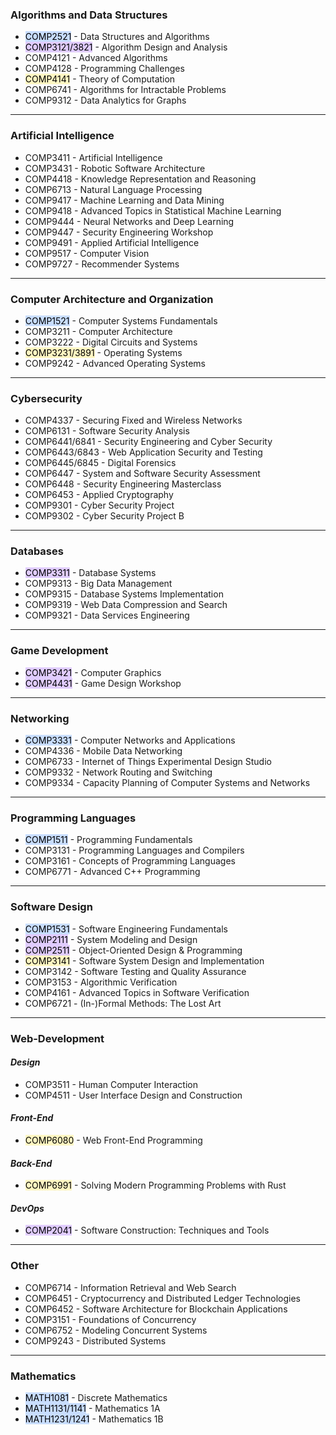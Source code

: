 ### Algorithms and Data Structures
- <mark style="background: #ADCCFFA6;">COMP2521</mark> - Data Structures and Algorithms
- <mark style="background: #D2B3FFA6;">COMP3121/3821</mark> - Algorithm Design and Analysis
- COMP4121 - Advanced Algorithms
- COMP4128 - Programming Challenges
- <mark style="background: #FFF3A3A6;">COMP4141</mark> - Theory of Computation
- COMP6741 - Algorithms for Intractable Problems
- COMP9312 - Data Analytics for Graphs
---
### Artificial Intelligence
- COMP3411 - Artificial Intelligence
- COMP3431 - Robotic Software Architecture
- COMP4418 - Knowledge Representation and Reasoning
- COMP6713 - Natural Language Processing
- COMP9417 - Machine Learning and Data Mining
- COMP9418 - Advanced Topics in Statistical Machine Learning
- COMP9444 - Neural Networks and Deep Learning
- COMP9447 - Security Engineering Workshop
- COMP9491 - Applied Artificial Intelligence
- COMP9517 - Computer Vision
- COMP9727 - Recommender Systems
---
### Computer Architecture and Organization
- <mark style="background: #ADCCFFA6;">COMP1521</mark> - Computer Systems Fundamentals
- COMP3211 - Computer Architecture
- COMP3222 - Digital Circuits and Systems
- <mark style="background: #FFF3A3A6;">COMP3231/3891</mark> - Operating Systems
- COMP9242 - Advanced Operating Systems
---
### Cybersecurity
- COMP4337 - Securing Fixed and Wireless Networks
- COMP6131 - Software Security Analysis
- COMP6441/6841 - Security Engineering and Cyber Security
- COMP6443/6843 - Web Application Security and Testing
- COMP6445/6845 - Digital Forensics
- COMP6447 - System and Software Security Assessment
- COMP6448 - Security Engineering Masterclass
- COMP6453 - Applied Cryptography
- COMP9301 - Cyber Security Project
- COMP9302 - Cyber Security Project B
---
### Databases
- <mark style="background: #D2B3FFA6;">COMP3311</mark> - Database Systems
- COMP9313 - Big Data Management
- COMP9315 - Database Systems Implementation
- COMP9319 - Web Data Compression and Search
- COMP9321 - Data Services Engineering
---
### Game Development
- <mark style="background: #D2B3FFA6;">COMP3421</mark> - Computer Graphics
- <mark style="background: #D2B3FFA6;">COMP4431</mark> - Game Design Workshop
---
### Networking
- <mark style="background: #ADCCFFA6;">COMP3331</mark> - Computer Networks and Applications
- COMP4336 - Mobile Data Networking
- COMP6733 - Internet of Things Experimental Design Studio
- COMP9332 - Network Routing and Switching
- COMP9334 - Capacity Planning of Computer Systems and Networks
---
### Programming Languages
- <mark style="background: #ADCCFFA6;">COMP1511</mark> - Programming Fundamentals
- COMP3131 - Programming Languages and Compilers
- COMP3161 - Concepts of Programming Languages
- COMP6771 - Advanced C++ Programming
---
### Software Design
- <mark style="background: #ADCCFFA6;">COMP1531</mark> - Software Engineering Fundamentals
- <mark style="background: #D2B3FFA6;">COMP2111</mark> - System Modeling and Design
- <mark style="background: #D2B3FFA6;">COMP2511</mark> - Object-Oriented Design & Programming
- <mark style="background: #FFF3A3A6;">COMP3141</mark> - Software System Design and Implementation
- COMP3142 -  Software Testing and Quality Assurance
- COMP3153 - Algorithmic Verification
- COMP4161 - Advanced Topics in Software Verification
- COMP6721 - (In-)Formal Methods: The Lost Art
---
### Web-Development

#### *Design*
- COMP3511 - Human Computer Interaction
- COMP4511 - User Interface Design and Construction

#### *Front-End*
- <mark style="background: #FFF3A3A6;">COMP6080</mark> - Web Front-End Programming

#### *Back-End*
- <mark style="background: #FFF3A3A6;">COMP6991</mark> - Solving Modern Programming Problems with Rust

#### *DevOps*
- <mark style="background: #D2B3FFA6;">COMP2041</mark> - Software Construction: Techniques and Tools
---
### Other
- COMP6714 - Information Retrieval and Web Search
- COMP6451 - Cryptocurrency and Distributed Ledger Technologies
- COMP6452 - Software Architecture for Blockchain Applications
- COMP3151 - Foundations of Concurrency
- COMP6752 - Modeling Concurrent Systems
- COMP9243 - Distributed Systems
---
### Mathematics
- <mark style="background: #ADCCFFA6;">MATH1081</mark> - Discrete Mathematics
- <mark style="background: #ADCCFFA6;">MATH1131/1141</mark> - Mathematics 1A
- <mark style="background: #ADCCFFA6;">MATH1231/1241</mark> - Mathematics 1B